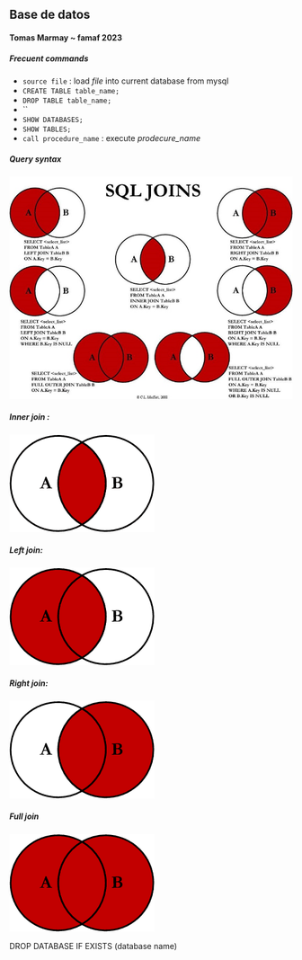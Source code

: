 ## Base de datos
#### Tomas Marmay ~ famaf 2023

##### Frecuent commands
- `source file` : load *file* into current database from mysql  
- `CREATE TABLE table_name;`
- `DROP TABLE table_name;` 
- ``
- `SHOW DATABASES;`
- `SHOW TABLES;`
- `call procedure_name` : execute *prodecure_name* 

##### Query syntax
![allcases](src/join.jpeg)

##### Inner join :
![innerjoin](src/inner_join.png) 

##### Left join:
![leftjoin](src/left_join.png)

##### Right join:
![rightjoin](src/right_join.png)

##### Full join 
![fulljoin](src/full_join.png)


DROP DATABASE IF EXISTS (database name)